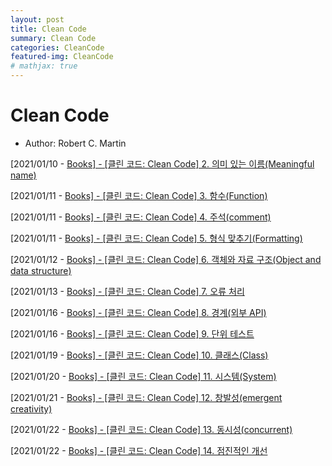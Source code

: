 ```yaml
---
layout: post
title: Clean Code
summary: Clean Code
categories: CleanCode
featured-img: CleanCode
# mathjax: true
---
```




# Clean Code

- Author: Robert C. Martin

[2021/01/10 - [Books\] - [클린 코드: Clean Code] 2. 의미 있는 이름(Meaningful name)](https://data-make.tistory.com/632)

[2021/01/11 - [Books\] - [클린 코드: Clean Code] 3. 함수(Function)](https://data-make.tistory.com/633)

[2021/01/11 - [Books\] - [클린 코드: Clean Code] 4. 주석(comment)](https://data-make.tistory.com/634)

[2021/01/11 - [Books\] - [클린 코드: Clean Code] 5. 형식 맞추기(Formatting)](https://data-make.tistory.com/635)

[2021/01/12 - [Books\] - [클린 코드: Clean Code] 6. 객체와 자료 구조(Object and data structure)](https://data-make.tistory.com/636)

[2021/01/13 - [Books\] - [클린 코드: Clean Code] 7. 오류 처리](https://data-make.tistory.com/637)

[2021/01/16 - [Books\] - [클린 코드: Clean Code] 8. 경계(외부 API)](https://data-make.tistory.com/638)

[2021/01/16 - [Books\] - [클린 코드: Clean Code] 9. 단위 테스트](https://data-make.tistory.com/640)

[2021/01/19 - [Books\] - [클린 코드: Clean Code] 10. 클래스(Class)](https://data-make.tistory.com/641)

[2021/01/20 - [Books\] - [클린 코드: Clean Code] 11. 시스템(System)](https://data-make.tistory.com/644)

[2021/01/21 - [Books\] - [클린 코드: Clean Code] 12. 창발성(emergent creativity)](https://data-make.tistory.com/645)

[2021/01/22 - [Books\] - [클린 코드: Clean Code] 13. 동시성(concurrent)](https://data-make.tistory.com/646)

[2021/01/22 - [Books\] - [클린 코드: Clean Code] 14. 점진적인 개선](https://data-make.tistory.com/647)

